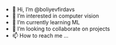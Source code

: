 - 👋 Hi, I’m @boliyevfirdavs
- 👀 I’m interested in computer vision
- 🌱 I’m currently learning ML
- 💞️ I’m looking to collaborate on projects
- 📫 How to reach me ...

<!---
boliyevfirdavs/boliyevfirdavs is a ✨ special ✨ repository because its `README.md` (this file) appears on your GitHub profile.
You can click the Preview link to take a look at your changes.
--->
